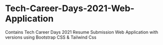 # Tech-Career-Days-2021-Web-Application
Contains Tech Career Days 2021 Resume Submission Web Application with versions using Bootstrap CSS &amp; Tailwind Css
